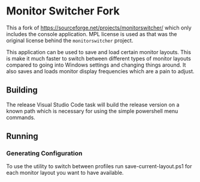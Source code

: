 # Monitor Switcher Fork

This a fork of https://sourceforge.net/projects/monitorswitcher/ which only includes
the console application. MPL license is used as that was the original license behind
the `monitorswitcher` project.

This application can be used to save and load certain monitor layouts. This is make it
much faster to switch between different types of monitor layouts compared to going
into Windows settings and changing things around. It also saves and loads monitor 
display frequencies which are a pain to adjust.

## Building
The release Visual Studio Code task will build the release version on a known path 
which is necessary for using the simple powershell menu commands.

## Running
### Generating Configuration
To use the utility to switch between profiles run save-current-layout.ps1 for each
monitor layout you want to have available.